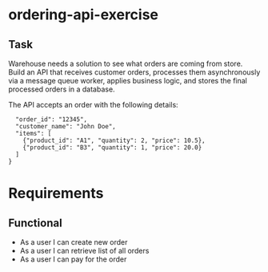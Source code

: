# ordering-api-exercise

## Task
Warehouse needs a solution to see what orders are coming from store.
Build an API that receives customer orders, processes them asynchronously via a message queue worker, applies business logic, and stores the final processed orders in a database.

The API accepts an order with the following details:
```{
  "order_id": "12345",
  "customer_name": "John Doe",
  "items": [
    {"product_id": "A1", "quantity": 2, "price": 10.5},
    {"product_id": "B3", "quantity": 1, "price": 20.0}
  ]
}
```

# Requirements
## Functional
* As a user I can create new order
* As a user I can retrieve list of all orders
* As a user I can pay for the order

